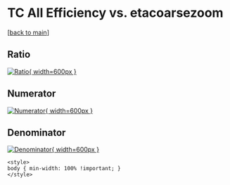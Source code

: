 # TC All Efficiency vs. etacoarsezoom

[[back to main](./)]



## Ratio

[![Ratio](../mtv/var/TC_0_eff_stack_etacoarsezoom.png){ width=600px }](../mtv/var/TC_0_eff_stack_etacoarsezoom.pdf)

## Numerator

[![Numerator](../mtv/num/TC_0_eff_stack_etacoarsezoom_num0.png){ width=600px }](../mtv/num/TC_0_eff_stack_etacoarsezoom_num0.pdf)

## Denominator

[![Denominator](../mtv/den/TC_0_eff_stack_etacoarsezoom_den.png){ width=600px }](../mtv/den/TC_0_eff_stack_etacoarsezoom_den.pdf)


``` {=html}
<style>
body { min-width: 100% !important; }
</style>
```
